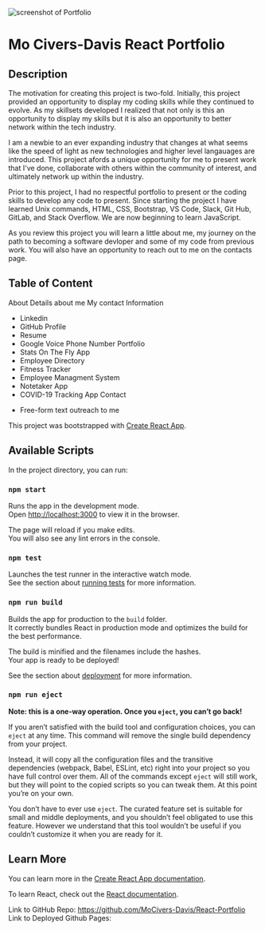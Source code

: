 ![screenshot of Portfolio](./Portfolio.png)

# Mo Civers-Davis React Portfolio

## Description
The motivation for creating this project is two-fold.  Initially, this project provided an opportunity to display my coding skills while they continued to evolve.  As my skillsets developed I realized that not only is this an opportunity to display my skills but it is also an opportunity to better network within the tech industry.  

I am a newbie to an ever expanding industry that changes at what seems like the speed of light as new technologies and higher level langauages are introduced.  This project afords a unique  opportunity for me to present work that I've done, collaborate with others within the community of interest, and ultimately network up within the industry.  

Prior to this project, I had no respectful portfolio to present or the coding skills to develop any code to present.  Since starting the project I have learned Unix commands, HTML, CSS, Bootstrap, VS Code, Slack, Git Hub, GitLab, and Stack Overflow. We are now beginning to learn JavaScript.

As you review this project you will learn a little about me, my journey on the path to becoming a software devloper and some of my code from previous work.  You will also have an opportunity to reach out to me on the contacts page. 

## Table of Content
About
Details about me
My contact Information
  * Linkedin
  * GitHub Profile
  * Resume
  * Google Voice Phone Number
Portfolio
  * Stats On The Fly App 
  * Employee Directory
  * Fitness Tracker
  * Employee Managment System
  * Notetaker App
  * COVID-19 Tracking App
Contact
  - Free-form text outreach to me


This project was bootstrapped with [Create React App](https://github.com/facebook/create-react-app).

## Available Scripts

In the project directory, you can run:

### `npm start`

Runs the app in the development mode.<br />
Open [http://localhost:3000](http://localhost:3000) to view it in the browser.

The page will reload if you make edits.<br />
You will also see any lint errors in the console.

### `npm test`

Launches the test runner in the interactive watch mode.<br />
See the section about [running tests](https://facebook.github.io/create-react-app/docs/running-tests) for more information.

### `npm run build`

Builds the app for production to the `build` folder.<br />
It correctly bundles React in production mode and optimizes the build for the best performance.

The build is minified and the filenames include the hashes.<br />
Your app is ready to be deployed!

See the section about [deployment](https://facebook.github.io/create-react-app/docs/deployment) for more information.

### `npm run eject`

**Note: this is a one-way operation. Once you `eject`, you can’t go back!**

If you aren’t satisfied with the build tool and configuration choices, you can `eject` at any time. This command will remove the single build dependency from your project.

Instead, it will copy all the configuration files and the transitive dependencies (webpack, Babel, ESLint, etc) right into your project so you have full control over them. All of the commands except `eject` will still work, but they will point to the copied scripts so you can tweak them. At this point you’re on your own.

You don’t have to ever use `eject`. The curated feature set is suitable for small and middle deployments, and you shouldn’t feel obligated to use this feature. However we understand that this tool wouldn’t be useful if you couldn’t customize it when you are ready for it.

## Learn More

You can learn more in the [Create React App documentation](https://facebook.github.io/create-react-app/docs/getting-started).

To learn React, check out the [React documentation](https://reactjs.org/).

Link to GitHub Repo: https://github.com/MoCivers-Davis/React-Portfolio
Link to Deployed Github Pages: 

